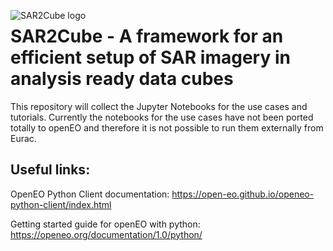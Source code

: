 <img src="https://avatars.githubusercontent.com/u/63704085?s=400&u=5dc6c45b7d457ce6f303fbc612091cb2c133482f&v=4"
     alt="SAR2Cube logo"
     style="float: left; margin-right: 10px;" />
     
# SAR2Cube - A framework for an efficient setup of SAR imagery in analysis ready data cubes

This repository will collect the Jupyter Notebooks for the use cases and tutorials.
Currently the notebooks for the use cases have not been ported totally to openEO and therefore it is not possible to run them externally from Eurac.

## Useful links:
OpenEO Python Client documentation: https://open-eo.github.io/openeo-python-client/index.html

Getting started guide for openEO with python: https://openeo.org/documentation/1.0/python/

